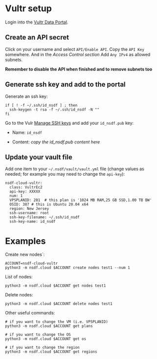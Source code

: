 # Vultr setup

Login into the [Vultr Data Portal](my.vultr.com).

## Create an API secret

Click on your username and select `API/Enable API`. Copy the `API Key` somewhere. And in the *Access Control section* Add `Any IPv4` as allowed subnets.

**Remember to disable the API when finished and to remove subnets too**

## Generate ssh key and add to the portal

Generate an ssh key:

```
if [ ! -f ~/.ssh/id_nsdf ] ; then
  ssh-keygen -t rsa -f ~/.ssh/id_nsdf -N ""
fi
```

Go to the Vulr [Manage SSH keys](https://www.cloudlab.us/ssh-keys.php) and add your `id_nsdf.pub` key:

- Name: `id_nsdf`

- Content: *copy the id_nsdf.pub content here*

## Update your vault file

Add one item to your `~/.nsdf/vault/vault.yml` file (change values as needed; for example you may need to change the `api-key`):

```
nsdf-cloud-vultr:
  class: VultrEc2
  api-key: XXXXX
  num: 1
  VPSPLANID: 201  # this plan is '1024 MB RAM,25 GB SSD,1.00 TB BW'
  OSID: 387 # this is Ubuntu 20.04 x64 
  region: New Jersey
  ssh-username: root
  ssh-key-filename: ~/.ssh/id_nsdf
  ssh-key-name: id_nsdf
```

# Examples

Create new nodes`:

```
ACCOUNT=nsdf-cloud-vultr
python3 -m nsdf.cloud $ACCOUNT create nodes test1 --num 1 
```

List of nodes:

```
python3 -m nsdf.cloud $ACCOUNT get nodes test1 
```

Delete nodes:

```
python3 -m nsdf.cloud $ACCOUNT delete nodes test1 
```

Other useful commands:

```
# if you want to change the VM (i.e. VPSPLANID)
python3 -m nsdf.cloud $ACCOUNT get plans

# if you want to change the OS
python3 -m nsdf.cloud $ACCOUNT get os

# if you want to change the region
python3 -m nsdf.cloud $ACCOUNT get regions
```
